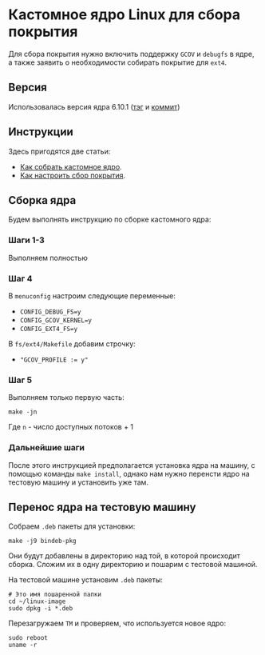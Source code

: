 # Кастомное ядро Linux для сбора покрытия

Для сбора покрытия нужно включить поддержку `GCOV` и `debugfs` в ядре, а также заявить о необходимости собирать покрытие для `ext4`.

## Версия
Использовалась версия ядра 6.10.1 ([тэг](https://git.kernel.org/pub/scm/linux/kernel/git/stable/linux.git/tag/?h=v6.10.1) и [коммит](https://git.kernel.org/pub/scm/linux/kernel/git/stable/linux.git/commit/?h=v6.10.1))

## Инструкции

Здесь пригодятся две статьи:
- [Как собрать кастомное ядро](https://phoenixnap.com/kb/build-linux-kernel).
- [Как настроить сбор покрытия](https://docs.kernel.org/dev-tools/gcov.html).


## Сборка ядра

Будем выполнять инструкцию по сборке кастомного ядра:

### Шаги 1-3

Выполняем полностью

### Шаг 4
В `menuconfig` настроим следующие переменные:
- `CONFIG_DEBUG_FS=y`
- `CONFIG_GCOV_KERNEL=y`
- `CONFIG_EXT4_FS=y`

В `fs/ext4/Makefile` добавим строчку:
- `"GCOV_PROFILE := y"`

### Шаг 5
Выполняем только первую часть:
```
make -jn
```
Где `n` - число доступных потоков + 1

### Дальнейшие шаги

После этого инструкцией предполагается установка ядра на машину, с помощью команды `make install`, однако нам нужно перенсти ядро на тестовую машину и установить уже там.


## Перенос ядра на тестовую машину

Собраем `.deb` пакеты для установки:
```
make -j9 bindeb-pkg
```

Они будут добавлены в директорию над той, в которой происходит сборка. Сложим их в одну директорию и пошарим с тестовой машиной.

На тестовой машине установим `.deb` пакеты:
```
# Это имя пошаренной папки
cd ~/linux-image
sudo dpkg -i *.deb
```

Перезагружаем `TM` и проверяем, что используется новое ядро:
```
sudo reboot
uname -r
```